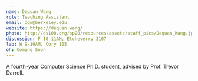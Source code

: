 ```yaml
---
name: Dequan Wang
role: Teaching Assistant
email: dqw@berkeley.edu
website: https://dequan.wang/
photo: http://ds100.org/sp20/resources/assets/staff_pics/Dequan_Wang.jpg
discussion: F 10-11AM, Etcheverry 3107
lab: W 9-10AM, Cory 105
oh: Coming Soon
---
```


A fourth-year Computer Science Ph.D. student, advised by Prof. Trevor Darrell.